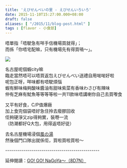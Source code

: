 ```yaml
---
title: 'えびせんべいの里 - えびせんいろいろ'
date: 2015-11-10T15:27:00.000+08:00
draft: false
aliases: [ "/2015/11/blog-post.html" ]
tags : [flavor - 小食部]
---
```


唔單指「唔駛急有咩手信機場買就得」；  
而係「你唔宅配嘛，只有機場先有得買喎～」。  

[![](https://c1.staticflickr.com/9/8871/28669686065_a1f60c726a_z.jpg)](https://c1.staticflickr.com/9/8871/28669686065_a1f60c726a_z.jpg)

名古屋呢個蝦city嘛  
臨走當然唔可以唔買返包えびせんべい送禮自用啱啱好啦  
呢包正呀，咩味都有唔駛煩惱  
蝦有鮮味梅夠酸味醬油有甜味紫菜有香味わさび有辣味  
仲有芝麻有魷魚等等等等啦一共11款味唔講喇你自己去買嚟食  
  
又平有好食，C/P值爆廠  
加上食完個袋唔好急住拎去廢膠回收  
佢夠硬淨又zip得夠實，裝嘢一流  
（防潮都好Q大包，用得返唔好徒）  
  
去名古屋機場浸個[風の湯](http://www.hidie.net/2015/11/go-go-nagoya-day8_3.html)  
然後個門口隊出就係佢，買啦買啦買啦～  
  
\-----------------------------------------------  
  
延伸閱讀：[GO! GO! NaGoYa～（8D7N）](http://www.hidie.net/2015/11/go-go-nagoya8d7n.html)
